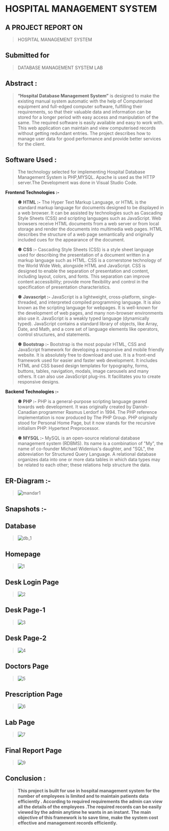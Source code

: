 # **HOSPITAL MANAGEMENT SYSTEM**
## A PROJECT REPORT ON 
>HOSPITAL MANAGEMENT SYSTEM
 
## Submitted for 
>DATABASE MANAGEMENT SYSTEM LAB

## **Abstract :**

> **“Hospital Database Management System”** is designed to make the existing
  manual system automatic with the help of Computerised equipment and
  full-edged computer software, fulfilling their requirements, so that their
  valuable data and information can be stored for a longer period with easy access
  and manipulation of the same. The required software is easily available and easy
  to work with. This web application can maintain and view computerised records
  without getting redundant entries. The project describes how to manage user
  data for good performance and provide better services for the client.

## **Software Used :**

> The technology selected for implementing Hospital Database Management System is PHP,MYSQL. 
Apache is used as the HTTP server.The Development was done in Visual Studio Code.

**Frontend Technologies :-**

>● **HTML :-** The Hyper Text Markup Language, or HTML is the standard
markup language for documents designed to be displayed in a web browser.
It can be assisted by technologies such as Cascading Style Sheets (CSS)
and scripting languages such as JavaScript. Web browsers receive HTML
documents from a web server or from local storage and render the
documents into multimedia web pages. HTML describes the structure of a
web page semantically and originally included cues for the appearance of
the document.

>● **CSS :-** Cascading Style Sheets (CSS) is a style sheet language used for
describing the presentation of a document written in a markup language
such as HTML. CSS is a cornerstone technology of the World Wide Web,
alongside HTML and JavaScript. CSS is designed to enable the separation
of presentation and content, including layout, colors, and fonts. This
separation can improve content accessibility; provide more flexibility and
control in the specification of presentation characteristics.

>● **Javascript :-** JavaScript is
a lightweight, cross-platform, single-threaded, and interpreted
compiled programming language. It is also known as the scripting language
for webpages. It is well-known for the development of web pages, and
many non-browser environments also use it. JavaScript is a weakly typed
language (dynamically typed). JavaScript contains a standard library of
objects, like Array, Date, and Math, and a core set of language elements
like operators, control structures, and statements.

>● **Bootstrap :-** Bootstrap is the most popular HTML, CSS and JavaScript
framework for developing a responsive and mobile friendly website. It is
absolutely free to download and use. It is a front-end framework used for
easier and faster web development. It includes HTML and CSS based
design templates for typography, forms, buttons, tables, navigation, modals,
image carousels and many others. It can also use JavaScript plug-ins. It
facilitates you to create responsive designs.

**Backend Technologies :-**

> **● PHP :-** PHP is a general-purpose scripting language geared towards web
development. It was originally created by Danish-Canadian programmer
Rasmus Lerdorf in 1994. The PHP reference implementation is now
produced by The PHP Group. PHP originally stood for Personal Home
Page, but it now stands for the recursive initialism PHP: Hypertext
Preprocessor.

>**● MYSQL :-** MySQL is an open-source relational database management
system (RDBMS). Its name is a combination of "My", the name of co-founder
Michael Widenius's daughter, and "SQL", the abbreviation for Structured
Query Language. A relational database organizes data into one or more
data tables in which data types may be related to each other; these
relations help structure the data.


## **ER-Diagram :-**
>
>![mandar1](https://github.com/Man-isH-07/Hospital-Management-System/assets/123257549/81c86fc8-27f7-4bfc-94ae-de8d78a6ad48)

## **Snapshots :-**

## Database 
>![db_1](https://github.com/Man-isH-07/Hospital-Management-System/assets/123257549/abb82418-1689-4834-96e6-23582b18b5c5)
## Homepage
>![1](https://github.com/Man-isH-07/Hospital-Management-System/assets/123257549/142a8b41-1f64-4139-8f17-08408c2728ed)
## Desk Login Page
>![2](https://github.com/Man-isH-07/Hospital-Management-System/assets/123257549/4515b8b4-01b6-47fe-a94f-71f5df9b3faf)
## Desk Page-1
>![3](https://github.com/Man-isH-07/Hospital-Management-System/assets/123257549/9cf10df9-837c-4278-846f-d60b4f3ef05f)
## Desk Page-2
>![4](https://github.com/Man-isH-07/Hospital-Management-System/assets/123257549/d6c9cfc6-7b06-43ec-b369-78434ffa98e0)
## Doctors Page
>![5](https://github.com/Man-isH-07/Hospital-Management-System/assets/123257549/1f5850bc-8440-4ca5-bc72-d86683c185ea)
## Prescription Page
>![6](https://github.com/Man-isH-07/Hospital-Management-System/assets/123257549/f07d3711-86fb-43a0-9167-51bc1f895b6f)
## Lab Page
>![7](https://github.com/Man-isH-07/Hospital-Management-System/assets/123257549/27d07f4b-9c23-479d-b870-e2e8c9b13979)
## Final Report Page
>![9](https://github.com/Man-isH-07/Hospital-Management-System/assets/123257549/e2e91b64-b7ad-4ce1-8aa1-18ba150fd330)



## **Conclusion :**

>**This project is built for use in hospital management system for the number of
employees is limited and to maintain patients data efficiently . According to required requirements the admin can view all the details
of the employees .The required records can be easily viewed by the admin anytime he wants
in an instant. The main objective of this framework is to save time, make the system cost effective and management records
efficiently.**


